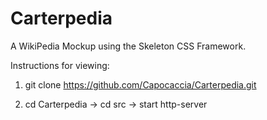 # Carterpedia
A WikiPedia Mockup using the Skeleton CSS Framework.

Instructions for viewing:

1. git clone https://github.com/Capocaccia/Carterpedia.git

2. cd Carterpedia -> cd src -> start http-server

